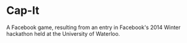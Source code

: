 Cap-It
======

A Facebook game, resulting from an entry in Facebook's 2014 Winter hackathon held at the University of Waterloo.
